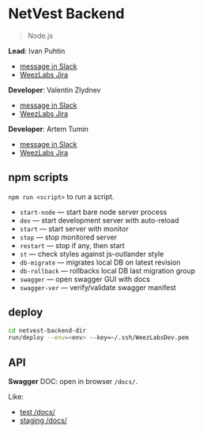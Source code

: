# NetVest Backend

> Node.js

**Lead**: Ivan Puhtin

* [message in Slack](https://weezlabs.slack.com/messages/@strider/)
* [WeezLabs Jira](https://weezlabs.atlassian.net/wiki/display/~teamfortresslife)

**Developer**: Valentin Zlydnev

* [message in Slack](https://weezlabs.slack.com/messages/@jettary/)
* [WeezLabs Jira](https://weezlabs.atlassian.net/wiki/display/~vzlydnev)

**Developer**: Artem Tumin

* [message in Slack](https://weezlabs.slack.com/messages/@artem/)
* [WeezLabs Jira](https://weezlabs.atlassian.net/wiki/display/~arttumin)


## npm scripts
`npm run <script>` to run a script.

* `start-node` — start bare node server process
* `dev` — start development server with auto-reload
* `start` — start server with monitor
* `stop` — stop monitored server
* `restart` — stop if any, then start
* `st` — check styles against js-outlander style
* `db-migrate` — migrates local DB on latest revision
* `db-rollback` — rollbacks local DB last migration group
* `swagger` — open swagger GUI with docs
* `swagger-ver` — verify/validate swagger manifest

## deploy
```sh
cd netvest-backend-dir
run/deploy --env=<env> --key=~/.ssh/WeezLabsDev.pem
```

## API
**Swagger** DOC: open in browser `/docs/`.

Like:
* [test /docs/](http://ec2-52-38-31-214.us-west-2.compute.amazonaws.com:8080/docs/)
* [staging /docs/](http://ec2-52-38-31-214.us-west-2.compute.amazonaws.com/docs/)
